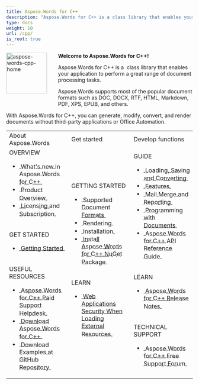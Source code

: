 ```yaml
---
title: Aspose.Words for C++
description: "Aspose.Words for C++ is a class library that enables your applications to perform a great range of document processing tasks – generate, modify, convert, render, and print documents."
type: docs
weight: 10
url: /cpp/
is_root: true
---
```


<img src="home_1" alt="aspose-words-cpp-home" align="left" style="width:110px; margin: 0 30px 30px 0"/>

**Welcome to Aspose.Words for C++!**

Aspose.Words for C++ is a  class library that enables your application  to perform a great range of document processing tasks.

Aspose.Words supports most of the popular document formats such as DOC, DOCX, RTF, HTML, Markdown, PDF, XPS, EPUB, and others.

With Aspose.Words for C++, you can generate, modify, convert, and render documents without third-party applications or Office Automation.

<table style="width:100%">  
		<tr>
			<td>About Aspose.Words</td>
			<td>Get started</td>
			<td>Develop functions</td>
		</tr>
		<tr>
			<td style="width: 33%">OVERVIEW<br /><ul><li><a href="https://docs.aspose.com/words/cpp/what-s-new-in-aspose-words-for-cpp/"> <span style="vertical-align: middle; padding-top: 40px;">What's new in Aspose.Words for C++</span> </a></li><li><a href="https://docs.aspose.com/words/cpp/product-overview/"> <span style="vertical-align: middle; padding-top: 40px;">Product Overview</span> </a></li><li><a href="https://docs.aspose.com/words/cpp/licensing/"> <span style="vertical-align: middle; padding-top: 40px;">Licensing and Subscription</span> </a></li></ul><br />GET STARTED<br /><ul><li><a href="https://docs.aspose.com/words/cpp/getting-started/"> <span style="vertical-align: middle; padding-top: 40px;">Getting Started</span> </a></li></ul><br />USEFUL RESOURCES<br /><ul><li><a href="https://helpdesk.aspose.com/"> <span style="vertical-align: middle; padding-top: 40px;">Aspose.Words for C++ Paid Support Helpdesk</span> </a></li><li><a href="https://downloads.aspose.com/words/cpp"> <span style="vertical-align: middle; padding-top: 40px;">Download Aspose.Words for C++</span> </a></li><li><a href="https://github.com/aspose-words/Aspose.words-for-C"> <span style="vertical-align: middle; padding-top: 40px;">Download Examples at GitHub Repository</span> </a></li></td>
			<td style="width: 33%">GETTING STARTED<br /><ul><li><a href="https://docs.aspose.com/words/cpp/supported-document-formats/"> <span style="vertical-align: middle; padding-top: 40px;">Supported Document Formats</span> </a></li><li><a href="https://docs.aspose.com/words/cpp/rendering/"> <span style="vertical-align: middle; padding-top: 40px;">Rendering</span> </a></li><li><a href="https://docs.aspose.com/words/cpp/installation/"> <span style="vertical-align: middle; padding-top: 40px;">Installation</span> </a></li><li><a href="https://www.nuget.org/packages/Aspose.Words.Cpp/"> <span style="vertical-align: middle; padding-top: 40px;">Install Aspose.Words for C++ NuGet Package</span> </a></li></ul><br />LEARN<br /><ul><li><a href="https://docs.aspose.com/words/cpp/web-applications-security-when-loading-external-resources/"> <span style="vertical-align: middle; padding-top: 40px;">Web Applications Security When Loading External Resources</span> </a></li></ul></a></td>
			<td style="width: 33%">GUIDE<br /><ul><li><a href="https://docs.aspose.com/words/cpp/loading-saving-and-converting/"> <span style="vertical-align: middle; padding-top: 40px;">Loading, Saving and Converting</span> </a></li><li><a href="https://docs.aspose.com/words/cpp/features/"> <span style="vertical-align: middle; padding-top: 40px;">Features</span> </a></li><li><a href="https://docs.aspose.com/words/cpp/mail-merge-and-reporting/"> <span style="vertical-align: middle; padding-top: 40px;">Mail Merge and Reporting</span> </a></li><li><a href="https://docs.aspose.com/words/cpp/programming-with-documents/"> <span style="vertical-align: middle; padding-top: 40px;">Programming with Documents</span> </a></li><li><a href="https://apireference.aspose.com/words/cpp/"> <span style="vertical-align: middle; padding-top: 40px;">Aspose.Words for C++ API Reference Guide</span> </a></li></ul><br />LEARN<br /><ul><li><a href="https://docs.aspose.com/words/cpp/release-notes/"> <span style="vertical-align: middle; padding-top: 40px;">Aspose.Words for C++ Release Notes</span> </a></li></ul><br />TECHNICAL SUPPORT<br /><ul><li><a href="https://forum.aspose.com/c/words"> <span style="vertical-align: middle; padding-top: 40px;">Aspose.Words for C++ Free Support Forum</span> </a></li></ul></a></td>
		</tr>
</table>


